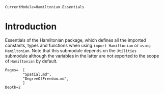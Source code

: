 ```@meta
CurrentModule=Hamiltonian.Essentials
```

# Introduction

Essentials of the Hamiltonian package, which defines all the imported constants, types and functions when using `import Hamiltonian` or `using Hamiltonian`. Note that this submodule depends on the `Utilities` submodule although the variables in the latter are not exported to the scope of `Hamiltonian` by default.

```@contents
Pages=  [
        "Spatial.md",
        "DegreeOfFreedom.md",
        ]
Depth=2
```
